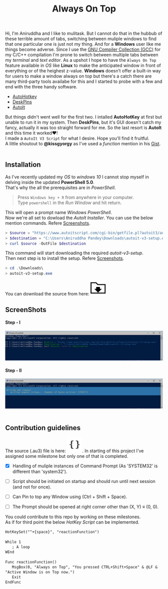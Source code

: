 # <div align="center">Always On Top</div><br/>
Hi, I'm Aniruddha and I like to mulitask. But I cannot do that in the hubbub of these terrible amount of tabs, switching between muliple windows to find that one particular one is just not my thing. And for a **Windows** user like me things become adverse. Since I use the <a href="https://gcc.gnu.org/">GNU Compiler Collection (GCC)<a/> for my C/C++ compilation I'm prone to switch between multiple tabs between my *terminal* and *text editor*. As a upshot I hope to have the `Always On Top` feature available in *OS* like **Linux** to make the anticipated window in front of everything or of the heighest z-value. **Windows** doesn’t offer a built-in way for users to make a window always on top but there's a catch there are many third-party tools availabe for this and I started to probe with a few and end with the three handy software.<br/>

- [AutoHotkey](https://autohotkey.com/)
- [DeskPins](https://efotinis.neocities.org/deskpins/)
- [AutoIt](https://www.autoitscript.com/site/autoit/)<br/>

But things didn't went well for the first two. I intalled **AutoHotKey** at first but unable to run it in my system. Then **DeskPins**, but it's GUI doesn't catch my fancy, actually it was too straight forward for me. So the last resort is **AutoIt** and this time it worked:heart:!<br/>
I made a `AutoIt V3 Script` for what I desire. Hope you'll find it fruitful.<br/>
A little shoutout to **@kissgyorgy** as I've used a *function* mention in his <a href="https://gist.github.com/kissgyorgy/4536028">Gist<a/>.<br/><br/>

## Installation
As I've recently updated my *OS* to *windows 10* I cannot stop myself in delving inside the updated **PowerShell 5.0**.<br/>
That's why the all the prerequisites are in *PowerShell*.<br/>

> Press `Windows key + R` from anywhere in your computer.<br/>
> Type `powershell` in the *Run Window* and hit return.

This will open a prompt name *Windows PowerShell*.<br/>
Now we're all set to dowload the *AutoIt Installer*. You can use the below mention commands. Refere [Screenshots](https://github.com/aniruddha0pandey/Always_On_Top/blob/master/README.md#step---i).
```powershell
> $source = "https://www.autoitscript.com/cgi-bin/getfile.pl?autoit3/autoit-v3-setup.exe"
> $destination = "C:\Users\Aniruddha Pandey\Downloads\autoit-v3-setup.exe"
> curl $source -OutFile $destination
```
This command will start downloading the required *autoit-v3-setup*.<br/>
Then next step is to install the setup. Refere [Screenshots](https://github.com/aniruddha0pandey/Always_On_Top/blob/master/README.md#step---ii).
```powershell
> cd .\Downloads\
> autoit-v3-setup.exe
```
You can download the source from here: <a href="https://github.com/aniruddha0pandey/Always_On_Top/blob/master/SetCmdTop.au3" target="_blank"  download><img src="https://github.com/aniruddha0pandey/Always_On_Top/blob/master/Resources/download.svg"></a>
<br/>
## ScreenShots
#### Step - I
<div align="center"><img src="https://github.com/aniruddha0pandey/Always_On_Top/blob/master/Resources/1.PNG"></div>

#### Step - II
<div align="center"><img src="https://github.com/aniruddha0pandey/Always_On_Top/blob/master/Resources/2.PNG"></div>
<br/>

## Contribution guidelines
The source (.au3) file is here: [![Download](https://github.com/aniruddha0pandey/Always_On_Top/blob/master/Resources/code.svg)](https://github.com/aniruddha0pandey/Always_On_Top/blob/master/SetCmdTop.au3). In starting of this project I've assigned some milestone but only one of that is completed.
- [x] Handling of muliple instances of Command Prompt (As 'SYSTEM32' is different than 'system32').
- [ ] Script should be initiated on startup and should run until next session (and not for once).
- [ ] Can Pin to top any Window using (Ctrl + Shift + Space).
- [ ] The Prompt should be opened at right corner other than (X, Y) ≡ (0, 0).


You could contribute to this repo by working on these milestones.<br/>
As if for third point the below *HotKey Script* can be implemented.

```autoit
HotKeySet("^+{space}", "reactionFunction")

While 1
   ; A loop
WEnd

Func reactionFunction()
   MsgBox(0, "Always on Top", "You pressed CTRL+Shift+Space" & @LF & "Active Window is on Top now.")
   Exit
EndFunc
```
